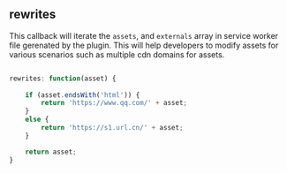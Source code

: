 ## rewrites

This callback will iterate the `assets`, and `externals` array in service worker file gerenated by the plugin. This will help developers to modify assets for various scenarios such as multiple cdn domains for assets. 

```javascript

rewrites: function(asset) {
	
	if (asset.endsWith('html')) {
		return 'https://www.qq.com/' + asset;
	}
	else {
		return 'https://s1.url.cn/' + asset;
	}

	return asset;	
}

```